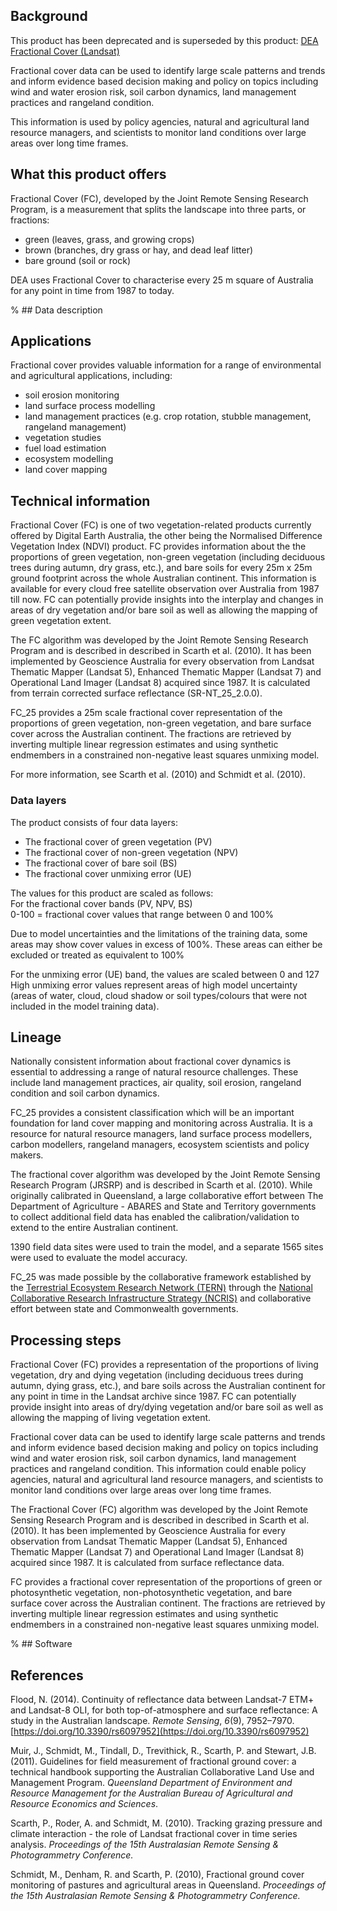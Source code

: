 ## Background

This product has been deprecated and is superseded by this product: [DEA Fractional Cover (Landsat)](/data/product/dea-fractional-cover-landsat/)

Fractional cover data can be used to identify large scale patterns and trends and inform evidence based decision making and policy on topics including wind and water erosion risk, soil carbon dynamics, land management practices and rangeland condition.

This information is used by policy agencies, natural and agricultural land resource managers, and scientists to monitor land conditions over large areas over long time frames.

## What this product offers

Fractional Cover (FC), developed by the Joint Remote Sensing Research Program, is a measurement that splits the landscape into three parts, or fractions:
* green (leaves, grass, and growing crops)
* brown (branches, dry grass or hay, and dead leaf litter)
* bare ground (soil or rock)

DEA uses Fractional Cover to characterise every 25 m square of Australia for any point in time from 1987 to today.

% ## Data description

## Applications

Fractional cover provides valuable information for a range of environmental and agricultural applications, including:
* soil erosion monitoring
* land surface process modelling
* land management practices (e.g. crop rotation, stubble management, rangeland management)
* vegetation studies
* fuel load estimation
* ecosystem modelling
* land cover mapping

## Technical information

Fractional Cover (FC) is one of two vegetation-related products currently offered by Digital Earth Australia, the other being the Normalised Difference Vegetation Index (NDVI) product. FC provides information about the the proportions of green vegetation, non-green vegetation (including deciduous trees during autumn, dry grass, etc.), and bare soils for every 25m x 25m ground footprint across the whole Australian continent. This information is available for every cloud free satellite observation over Australia from 1987 till now. FC can potentially provide insights into the interplay and changes in areas of dry vegetation and/or bare soil as well as allowing the mapping of green vegetation extent.

The FC algorithm was developed by the Joint Remote Sensing Research Program and is described in described in Scarth et al. (2010). It has been implemented by Geoscience Australia for every observation from Landsat Thematic Mapper (Landsat 5), Enhanced Thematic Mapper (Landsat 7) and Operational Land Imager (Landsat 8) acquired since 1987. It is calculated from terrain corrected surface reflectance (SR-NT\_25\_2.0.0).

FC\_25 provides a 25m scale fractional cover representation of the proportions of green vegetation, non-green vegetation, and bare surface cover across the Australian continent. The fractions are retrieved by inverting multiple linear regression estimates and using synthetic endmembers in a constrained non-negative least squares unmixing model.

For more information, see Scarth et al. (2010) and Schmidt et al. (2010).

### Data layers

The product consists of four data layers:
* The fractional cover of green vegetation (PV) 
* The fractional cover of non-green vegetation (NPV)
* The fractional cover of bare soil (BS)
* The fractional cover unmixing error (UE)

The values for this product are scaled as follows:  
For the fractional cover bands (PV, NPV, BS)  
0-100 = fractional cover values that range between 0 and 100%

Due to model uncertainties and the limitations of the training data, some areas may show cover values in excess of 100%.  These areas can either be excluded or treated as equivalent to 100%

For the unmixing error (UE) band, the values are scaled between 0 and 127  High unmixing error values represent areas of high model uncertainty (areas of water, cloud, cloud shadow or soil types/colours that were not included in the model training data).

## Lineage

Nationally consistent information about fractional cover dynamics is essential to addressing a range of natural resource challenges. These include land management practices, air quality, soil erosion, rangeland condition and soil carbon dynamics.

FC\_25 provides a consistent classification which will be an important foundation for land cover mapping and monitoring across Australia. It is a resource for natural resource managers, land surface process modellers, carbon modellers, rangeland managers, ecosystem scientists and policy makers.

The fractional cover algorithm was developed by the Joint Remote Sensing Research Program (JRSRP) and is described in Scarth et al. (2010). While originally calibrated in Queensland, a large collaborative effort between The Department of Agriculture - ABARES and State and Territory governments to collect additional field data has enabled the calibration/validation to extend to the entire Australian continent.

1390 field data sites were used to train the model, and a separate 1565 sites were used to evaluate the model accuracy.

FC\_25 was made possible by the collaborative framework established by the [Terrestrial Ecosystem Research Network (TERN)](http://www.tern.org.au) through the [National Collaborative Research Infrastructure Strategy (NCRIS)](https://www.education.gov.au/national-collaborative-research-infrastructure-strategy-ncris) and collaborative effort between state and Commonwealth governments.

## Processing steps

Fractional Cover (FC) provides a representation of the proportions of living vegetation, dry and dying vegetation (including deciduous trees during autumn, dying grass, etc.), and bare soils across the Australian continent for any point in time in the Landsat archive since 1987. FC can potentially provide insight into areas of dry/dying vegetation and/or bare soil as well as allowing the mapping of living vegetation extent.

Fractional cover data can be used to identify large scale patterns and trends and inform evidence based decision making and policy on topics including wind and water erosion risk, soil carbon dynamics, land management practices and rangeland condition. This information could enable policy agencies, natural and agricultural land resource managers, and scientists to monitor land conditions over large areas over long time frames.

The Fractional Cover (FC) algorithm was developed by the Joint Remote Sensing Research Program and is described in described in Scarth et al. (2010). It has been implemented by Geoscience Australia for every observation from Landsat Thematic Mapper (Landsat 5), Enhanced Thematic Mapper (Landsat 7) and Operational Land Imager (Landsat 8) acquired since 1987. It is calculated from surface reflectance data.

FC provides a fractional cover representation of the proportions of green or photosynthetic vegetation, non-photosynthetic vegetation, and bare surface cover across the Australian continent. The fractions are retrieved by inverting multiple linear regression estimates and using synthetic endmembers in a constrained non-negative least squares unmixing model.

% ## Software

## References

Flood, N. (2014). Continuity of reflectance data between Landsat-7 ETM+ and Landsat-8 OLI, for both top-of-atmosphere and surface reflectance: A study in the Australian landscape. *Remote Sensing*, *6*(9), 7952–7970. [https://doi.org/10.3390/rs6097952](https://doi.org/10.3390/rs6097952)

Muir, J., Schmidt, M., Tindall, D., Trevithick, R., Scarth, P. and Stewart, J.B. (2011). Guidelines for field measurement of fractional ground cover: a technical handbook supporting the Australian Collaborative Land Use and Management Program. *Queensland* *Department of Environment and Resource Management for the Australian Bureau of* *Agricultural and Resource Economics and Sciences*. 

Scarth, P., Roder, A. and Schmidt, M. (2010). Tracking grazing pressure and climate interaction - the role of Landsat fractional cover in time series analysis. *Proceedings of the 15th Australasian Remote Sensing & Photogrammetry Conference.*

Schmidt, M., Denham, R. and Scarth, P. (2010), Fractional ground cover monitoring of pastures and agricultural areas in Queensland. *Proceedings of the 15th Australasian Remote Sensing & Photogrammetry Conference.*

